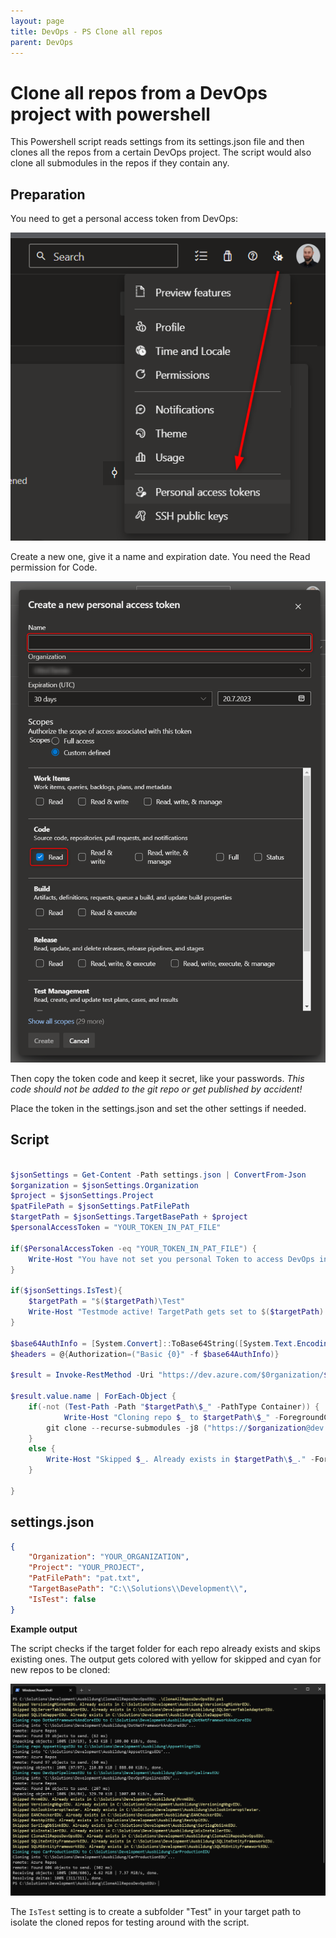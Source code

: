```yaml
---
layout: page
title: DevOps - PS Clone all repos
parent: DevOps
---
```


# Clone all repos from a DevOps project with powershell

This Powershell script reads settings from its settings.json file and then clones all the repos from a certain DevOps project. The script would also clone all submodules in the repos if they contain any.


## Preparation

You need to get a personal access token from DevOps:

[![personal access token 01](/assets/images/articles/DevOps/DevOps_PersonalizedAccessTokens_01.png)](/assets/images/articles/DevOps/DevOps_PersonalizedAccessTokens_01.png)

Create a new one, give it a name and expiration date. You need the Read permission for Code.

[![personal access token 02](/assets/images/articles/DevOps/DevOps_PersonalizedAccessTokens_02.png)](/assets/images/articles/DevOps/DevOps_PersonalizedAccessTokens_02.png)

Then copy the token code and keep it secret, like your passwords. 
*This code should not be added to the git repo or get published by accident!*

Place the token in the settings.json and set the other settings if needed.


## Script

```PowerShell

$jsonSettings = Get-Content -Path settings.json | ConvertFrom-Json
$organization = $jsonSettings.Organization
$project = $jsonSettings.Project
$patFilePath = $jsonSettings.PatFilePath
$targetPath = $jsonSettings.TargetBasePath + $project
$personalAccessToken = "YOUR_TOKEN_IN_PAT_FILE"

if($PersonalAccessToken -eq "YOUR_TOKEN_IN_PAT_FILE") {
    Write-Host "You have not set you personal Token to access DevOps in the settings.json!" -ForegroundColor Red
}

if($jsonSettings.IsTest){
    $targetPath = "$($targetPath)\Test"
    Write-Host "Testmode active! TargetPath gets set to $($targetPath)."
}

$base64AuthInfo = [System.Convert]::ToBase64String([System.Text.Encoding]::ASCII.GetBytes(":$($personalAccessToken)"))
$headers = @{Authorization=("Basic {0}" -f $base64AuthInfo)}

$result = Invoke-RestMethod -Uri "https://dev.azure.com/$0rganization/$project/_apis/git/repositories?api-version=6.0" -Method Get -Headers $headers

$result.value.name | ForEach-Object {
    if(-not (Test-Path -Path "$targetPath\$_" -PathType Container)) {
            Write-Host "Cloning repo $_ to $targetPath\$_" -ForegroundColor Cyan
        git clone --recurse-submodules -j8 ("https://$organization@dev.azure.com/$organization/$project/_git/" + [uri]::EscapeDataString($_)) $targetPath/$_
    }
    else {
        Write-Host "Skipped $_. Already exists in $targetPath\$_." -ForegroundColor Yellow
    }
     
}
```

## settings.json

```json
{
    "Organization": "YOUR_ORGANIZATION",
    "Project": "YOUR_PROJECT",
    "PatFilePath": "pat.txt",
    "TargetBasePath": "C:\\Solutions\\Development\\",
    "IsTest": false
}
```

**Example output**

The script checks if the target folder for each repo already exists and skips existing ones. The output gets colored with yellow for skipped and cyan for new repos to be cloned:

[![terminal example](/assets/images/articles/DevOps/Terminal_Example.png)](/assets/images/articles/DevOps/Terminal_Example.png)


The `IsTest` setting is to create a subfolder "Test" in your target path to isolate the cloned repos for testing around with the script.